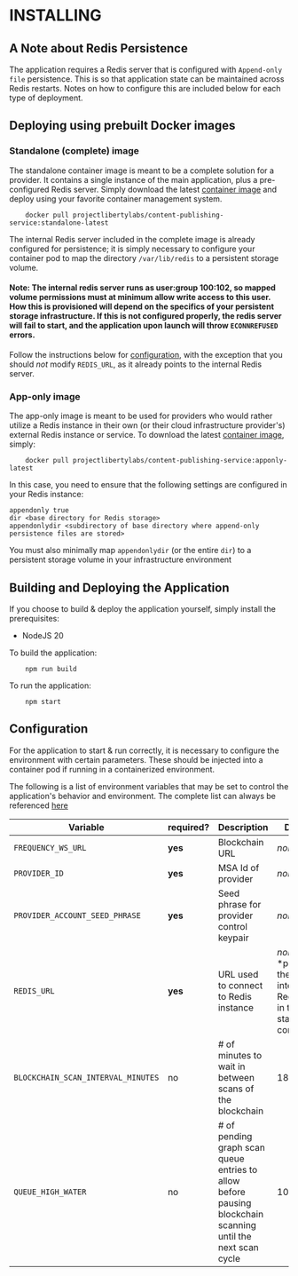 # INSTALLING

## A Note about Redis Persistence

The application requires a Redis server that is configured with `Append-only file` persistence. This is so that application state can be maintained across Redis restarts. Notes on how to configure this are included below for each type of deployment.

## Deploying using prebuilt Docker images

### Standalone (complete) image

The standalone container image is meant to be a complete solution for a provider. It contains a single instance of the main application, plus a pre-configured Redis server. Simply download the latest [container image](https://hub.docker.com/r/projectlibertylabs/content-publishing-service/) and deploy using your favorite container management system.

```
    docker pull projectlibertylabs/content-publishing-service:standalone-latest
```

The internal Redis server included in the complete image is already configured for persistence; it is simply necessary to configure your container pod to map the directory `/var/lib/redis` to a persistent storage volume.

#### Note: The internal redis server runs as user:group 100:102, so mapped volume permissions must at minimum allow write access to this user. How this is provisioned will depend on the specifics of your persistent storage infrastructure. If this is not configured properly, the redis server will fail to start, and the application upon launch will throw `ECONNREFUSED` errors.

Follow the instructions below for [configuration](#configuration), with the exception that you should _not_ modify `REDIS_URL`, as it already points to the internal Redis server.

### App-only image

The app-only image is meant to be used for providers who would rather utilize a Redis instance in their own (or their cloud infrastructure provider's) external Redis instance or service. To download the latest [container image](https://hub.docker.com/r/projectlibertylabs/content-publishing-service/), simply:

```
    docker pull projectlibertylabs/content-publishing-service:apponly-latest
```

In this case, you need to ensure that the following settings are configured in your Redis instance:

```
appendonly true
dir <base directory for Redis storage>
appendonlydir <subdirectory of base directory where append-only persistence files are stored>
```

You must also minimally map `appendonlydir` (or the entire `dir`) to a persistent storage volume in your infrastructure environment

## Building and Deploying the Application

If you choose to build & deploy the application yourself, simply install the prerequisites:

- NodeJS 20

To build the application:

```
    npm run build
```

To run the application:

```
    npm start
```

## Configuration

For the application to start & run correctly, it is necessary to configure the environment with certain parameters. These should be injected into a container pod if running in a containerized environment.

The following is a list of environment variables that may be set to control the application's behavior and environment. The complete list can always be referenced [here](../../env-files/content-publishing.template.env)

| Variable                           | required? | Description                                                                                                 | Default                                                                   |
| ---------------------------------- | --------- | ----------------------------------------------------------------------------------------------------------- | ------------------------------------------------------------------------- |
| `FREQUENCY_WS_URL`                 | **yes**   | Blockchain URL                                                                                              | _none_                                                                    |
| `PROVIDER_ID`                      | **yes**   | MSA Id of provider                                                                                          | _none_                                                                    |
| `PROVIDER_ACCOUNT_SEED_PHRASE`     | **yes**   | Seed phrase for provider control keypair                                                                    | _none_                                                                    |
| `REDIS_URL`                        | **yes**   | URL used to connect to Redis instance                                                                       | _none_<br/>\*preset to the internal Redis URL in the standalone container |
| `BLOCKCHAIN_SCAN_INTERVAL_MINUTES` | no        | # of minutes to wait in between scans of the blockchain                                                     | 180                                                                       |
| `QUEUE_HIGH_WATER`                 | no        | # of pending graph scan queue entries to allow before pausing blockchain scanning until the next scan cycle | 1000                                                                      |

